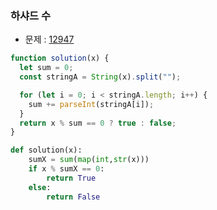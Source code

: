 ### 하샤드 수

- 문제 : [12947](https://programmers.co.kr/learn/courses/30/lessons/12947)

```javascript
function solution(x) {
  let sum = 0;
  const stringA = String(x).split("");

  for (let i = 0; i < stringA.length; i++) {
    sum += parseInt(stringA[i]);
  }
  return x % sum == 0 ? true : false;
}
```

```python
def solution(x):
    sumX = sum(map(int,str(x)))
    if x % sumX == 0:
        return True
    else:
        return False
```
